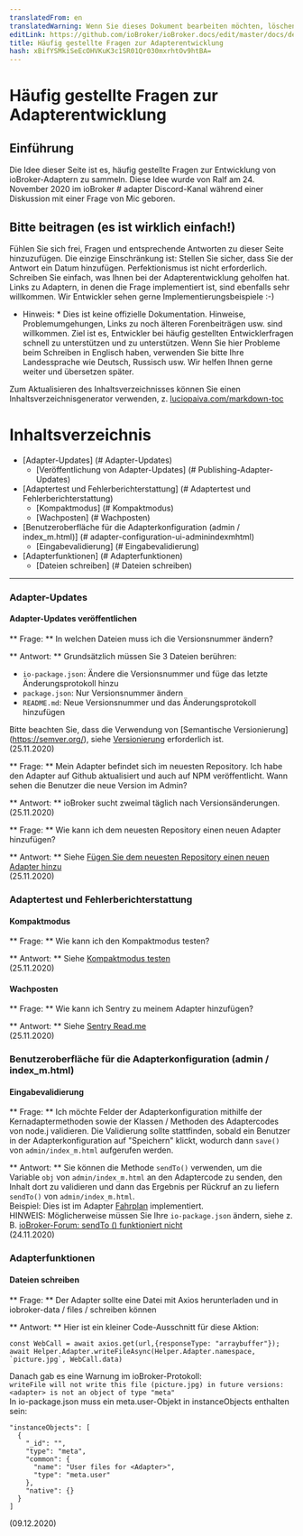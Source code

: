 ```yaml
---
translatedFrom: en
translatedWarning: Wenn Sie dieses Dokument bearbeiten möchten, löschen Sie bitte das Feld "translationsFrom". Andernfalls wird dieses Dokument automatisch erneut übersetzt
editLink: https://github.com/ioBroker/ioBroker.docs/edit/master/docs/de/dev/adapter-dev-faq.md
title: Häufig gestellte Fragen zur Adapterentwicklung
hash: xBifYSMkiSeEcOHVKuK3c1SR01Qr030mxrhtOv9htBA=
---
```

# Häufig gestellte Fragen zur Adapterentwicklung
## Einführung
Die Idee dieser Seite ist es, häufig gestellte Fragen zur Entwicklung von ioBroker-Adaptern zu sammeln.
Diese Idee wurde von Ralf am 24. November 2020 im ioBroker # adapter Discord-Kanal während einer Diskussion mit einer Frage von Mic geboren.

## Bitte beitragen (es ist wirklich einfach!)
Fühlen Sie sich frei, Fragen und entsprechende Antworten zu dieser Seite hinzuzufügen. Die einzige Einschränkung ist: Stellen Sie sicher, dass Sie der Antwort ein Datum hinzufügen. Perfektionismus ist nicht erforderlich. Schreiben Sie einfach, was Ihnen bei der Adapterentwicklung geholfen hat. Links zu Adaptern, in denen die Frage implementiert ist, sind ebenfalls sehr willkommen. Wir Entwickler sehen gerne Implementierungsbeispiele :-)

* Hinweis: * Dies ist keine offizielle Dokumentation. Hinweise, Problemumgehungen, Links zu noch älteren Forenbeiträgen usw. sind willkommen. Ziel ist es, Entwickler bei häufig gestellten Entwicklerfragen schnell zu unterstützen und zu unterstützen. Wenn Sie hier Probleme beim Schreiben in Englisch haben, verwenden Sie bitte Ihre Landessprache wie Deutsch, Russisch usw. Wir helfen Ihnen gerne weiter und übersetzen später.

Zum Aktualisieren des Inhaltsverzeichnisses können Sie einen Inhaltsverzeichnisgenerator verwenden, z. [luciopaiva.com/markdown-toc](https://luciopaiva.com/markdown-toc/)

# Inhaltsverzeichnis
- [Adapter-Updates] (# Adapter-Updates)
  - [Veröffentlichung von Adapter-Updates] (# Publishing-Adapter-Updates)
- [Adaptertest und Fehlerberichterstattung] (# Adaptertest und Fehlerberichterstattung)
  - [Kompaktmodus] (# Kompaktmodus)
  - [Wachposten] (# Wachposten)
- [Benutzeroberfläche für die Adapterkonfiguration (admin / index_m.html)] (# adapter-configuration-ui-adminindexmhtml)
  - [Eingabevalidierung] (# Eingabevalidierung)
- [Adapterfunktionen] (# Adapterfunktionen)
  - [Dateien schreiben] (# Dateien schreiben)

---

### Adapter-Updates
#### Adapter-Updates veröffentlichen
** Frage: ** In welchen Dateien muss ich die Versionsnummer ändern?

** Antwort: ** Grundsätzlich müssen Sie 3 Dateien berühren:

 * `io-package.json`: Ändere die Versionsnummer und füge das letzte Änderungsprotokoll hinzu
 * `package.json`: Nur Versionsnummer ändern
 * `README.md`: Neue Versionsnummer und das Änderungsprotokoll hinzufügen

Bitte beachten Sie, dass die Verwendung von [Semantische Versionierung] (https://semver.org/), siehe [Versionierung](https://github.com/ioBroker/ioBroker.docs/blob/master/docs/en/dev/adapterdev.md#versioning) erforderlich ist.<br> (25.11.2020)

** Frage: ** Mein Adapter befindet sich im neuesten Repository. Ich habe den Adapter auf Github aktualisiert und auch auf NPM veröffentlicht. Wann sehen die Benutzer die neue Version im Admin?

** Antwort: ** ioBroker sucht zweimal täglich nach Versionsänderungen.<br> (25.11.2020)

** Frage: ** Wie kann ich dem neuesten Repository einen neuen Adapter hinzufügen?

** Antwort: ** Siehe [Fügen Sie dem neuesten Repository einen neuen Adapter hinzu](https://github.com/ioBroker/ioBroker.repositories#add-a-new-adapter-to-the-latest-repository)<br> (25.11.2020)

### Adaptertest und Fehlerberichterstattung
#### Kompaktmodus
** Frage: ** Wie kann ich den Kompaktmodus testen?

** Antwort: ** Siehe [Kompaktmodus testen](https://forum.iobroker.net/topic/32789/anleitung-f%C3%BCr-adapter-entwickler-compact-mode-testen)<br> (25.11.2020)

#### Wachposten
** Frage: ** Wie kann ich Sentry zu meinem Adapter hinzufügen?

** Antwort: ** Siehe [Sentry Read.me](https://github.com/ioBroker/plugin-sentry#readme)<br> (25.11.2020)

### Benutzeroberfläche für die Adapterkonfiguration (admin / index_m.html)
#### Eingabevalidierung
** Frage: ** Ich möchte Felder der Adapterkonfiguration mithilfe der Kernadaptermethoden sowie der Klassen / Methoden des Adaptercodes von node.j validieren. Die Validierung sollte stattfinden, sobald ein Benutzer in der Adapterkonfiguration auf "Speichern" klickt, wodurch dann `save()` von `admin/index_m.html` aufgerufen werden.

** Antwort: ** Sie können die Methode `sendTo()` verwenden, um die Variable `obj` von `admin/index_m.html` an den Adaptercode zu senden, den Inhalt dort zu validieren und dann das Ergebnis per Rückruf an zu liefern `sendTo()` von `admin/index_m.html`.<br> Beispiel: Dies ist im Adapter [Fahrplan](https://github.com/gaudes/ioBroker.fahrplan) implementiert.<br> HINWEIS: Möglicherweise müssen Sie Ihre `io-package.json` ändern, siehe z. B. [ioBroker-Forum: sendTo () funktioniert nicht](https://forum.iobroker.net/topic/5205/gel%C3%B6st-sendto-in-eigenem-adapter-funktioniert-nicht/)<br> (24.11.2020)

### Adapterfunktionen
#### Dateien schreiben
** Frage: ** Der Adapter sollte eine Datei mit Axios herunterladen und in iobroker-data / files / <adapter> schreiben können

** Antwort: ** Hier ist ein kleiner Code-Ausschnitt für diese Aktion:

```
const WebCall = await axios.get(url,{responseType: "arraybuffer"});
await Helper.Adapter.writeFileAsync(Helper.Adapter.namespace, `picture.jpg`, WebCall.data)
```

Danach gab es eine Warnung im ioBroker-Protokoll:<br> `writeFile will not write this file (picture.jpg) in future versions: <adapter> is not an object of type "meta"`<br> In io-package.json muss ein meta.user-Objekt in instanceObjects enthalten sein:<br>

```
"instanceObjects": [
  {
    "_id": "",
    "type": "meta",
    "common": {
      "name": "User files for <Adapter>",
      "type": "meta.user"
    },
    "native": {}
  }
]
```

(09.12.2020)